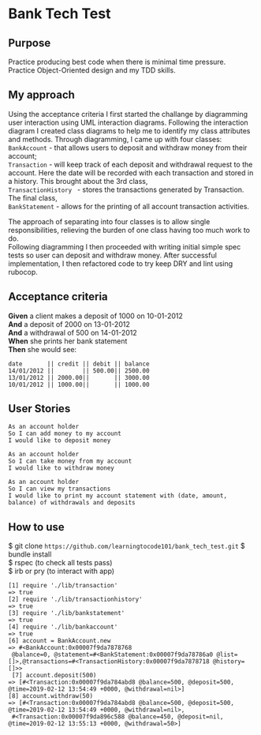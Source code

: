 # Bank Tech Test

## Purpose
Practice producing best code when there is minimal time pressure.      
Practice Object-Oriented design and my TDD skills. 

## My approach
Using the acceptance criteria I first started the challange by diagramming user interaction using UML interaction diagrams. Following the interaction diagram I created class diagrams to help me to identify my class attributes and methods. Through diagramming, I came up with four classes:  
```BankAccount``` - that allows users to deposit and withdraw money from their account;   
```Transaction``` - will keep track of each deposit and withdrawal request to the account. Here the date will be recorded with each transaction and stored in a history. This brought about the 3rd class,   
```TransactionHistory ``` - stores the transactions generated by Transaction. The final class,   
```BankStatement``` - allows for the printing of all account transaction activities.   

The approach of separating into four classes is to allow single responsibilities, relieving the burden of one class having too much work to do.  
Following diagramming I then proceeded with writing initial simple spec tests so user can deposit and withdraw money. After successful implementation, I then refactored code to try keep DRY and lint using rubocop.

## Acceptance criteria
**Given** a client makes a deposit of 1000 on 10-01-2012  
**And** a deposit of 2000 on 13-01-2012  
**And** a withdrawal of 500 on 14-01-2012  
**When** she prints her bank statement  
**Then** she would see:  
```
date       || credit || debit || balance
14/01/2012 ||        || 500.00|| 2500.00
13/01/2012 || 2000.00||       || 3000.00
10/01/2012 || 1000.00||       || 1000.00
```
## User Stories
```
As an account holder
So I can add money to my account
I would like to deposit money

As an account holder
So I can take money from my account
I would like to withdraw money 

As an account holder
So I can view my transactions
I would like to print my account statement with (date, amount, balance) of withdrawals and deposits  
```

## How to use
$ git clone `https://github.com/learningtocode101/bank_tech_test.git`
$ bundle install  
$ rspec (to check all tests pass)   
$ irb or pry (to interact with app) 

```
[1] require './lib/transaction'
=> true
[2] require './lib/transactionhistory'
=> true
[3] require './lib/bankstatement'
=> true
[4] require './lib/bankaccount'
=> true
[6] account = BankAccount.new
=> #<BankAccount:0x00007f9da7878768
 @balance=0, @statement=#<BankStatement:0x00007f9da78786a0 @list=[]>,@transactions=#<TransactionHistory:0x00007f9da7878718 @history=[]>>
 [7] account.deposit(500)
=> [#<Transaction:0x00007f9da784abd8 @balance=500, @deposit=500, @time=2019-02-12 13:54:49 +0000, @withdrawal=nil>]
[8] account.withdraw(50)
=> [#<Transaction:0x00007f9da784abd8 @balance=500, @deposit=500, @time=2019-02-12 13:54:49 +0000, @withdrawal=nil>,
 #<Transaction:0x00007f9da896c588 @balance=450, @deposit=nil, @time=2019-02-12 13:55:13 +0000, @withdrawal=50>]
```
 
